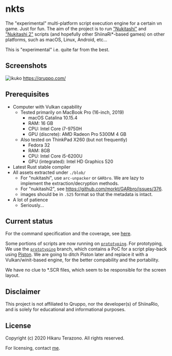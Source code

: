 # nkts

The "experimental" multi-platform script execution engine for a certain vn game. Just for fun.
The aim of the project is to run ["Nukitashi"](https://qruppo.com/products/nukitashi/) and 
["Nukitashi 2"](https://qruppo.com/products/nukitashi2/) scripts (and hopefully other ShiinaRi*-based
games) on other platforms, such as macOS, Linux, Android, etc...

This is "experimental" i.e. quite far from the best.

## Screenshots

![ikuko](assets/screenshot_ikuko.png)
https://qruppo.com/

## Prerequisites

* Computer with Vulkan capability
    * Tested primarily on MacBook Pro (16-inch, 2019)
        * macOS Catalina 10.15.4
        * RAM: 16 GB
        * CPU: Intel Core i7-9750H
        * GPU (discrete): AMD Radeon Pro 5300M 4 GB
    * Also tested on ThinkPad X260 (but not frequently)
        * Fedora 32
        * RAM: 8GB
        * CPU: Intel Core i5-6200U
        * GPU (integrated): Intel HD Graphics 520
* Latest Rust stable compiler
* All assets extracted under `./blob/`
    * For "nukitashi", use `arc-unpacker` or `GARbro`. We are lazy to implement the extraction/decryption methods.
    * For "nukitashi2", see https://github.com/morkt/GARbro/issues/376.
    * images should be in `.S25` format so that the metadata is intact.
* A lot of patience
    * Seriously...

## Current status

For the command specification and the coverage, see [here](COMMANDS.md).

Some portions of scripts are now running on [`prototyping`](https://github.com/3c1u/nkts/tree/prototyping).
For prototyping, We use the [`prototyping`](https://github.com/3c1u/nkts/tree/prototyping) branch, which contains
a PoC for a script play-back using [Piston](https://github.com/PistonDevelopers/piston). We are going to
ditch Piston later and replace it with a Vulkan/winit-based engine, for the better compability and the portability.

We have no clue to *.SCR files, which seem to be responsible for the screen layout.

## Disclaimer

This project is not affiliated to Qruppo, nor the developer(s) of ShiinaRio,
and is solely for educational and informational purposes.

## License

Copyright (c) 2020 Hikaru Terazono. All rights reserved.

For licensing, contact [me](mailto:3c1u@vulpesgames.tokyo).
